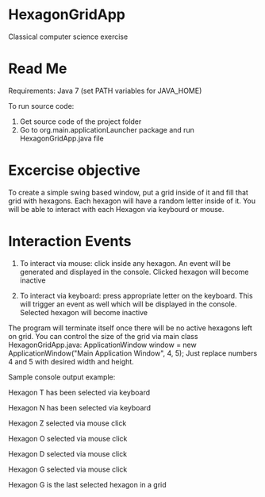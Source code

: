 # HexagonGridApp
Classical computer science exercise


# Read Me
Requirements: Java 7 (set PATH variables for JAVA_HOME)

To run source code:

1. Get source code of the project folder
2. Go to org.main.applicationLauncher package and run HexagonGridApp.java file


# Excercise objective
To create a simple swing based window, put a grid inside of it and fill that grid with hexagons.
Each hexagon will have a random letter inside of it.
You will be able to interact with each Hexagon via keybourd or mouse.

# Interaction Events
1. To interact via mouse: click inside any hexagon. An event will be generated and displayed in the console. Clicked hexagon will become inactive

2. To interact via keyboard: press appropriate letter on the keyboard. This will trigger an event as well which will be displayed in the console. Selected hexagon will become inactive

The program will terminate itself once there will be no active hexagons left on grid.
You can control the size of the grid via main class HexagonGridApp.java:
ApplicationWindow window = new ApplicationWindow("Main Application Window", 4, 5);
Just replace numbers 4 and 5 with desired width and height.

Sample console output example:

Hexagon T has been selected via keyboard

Hexagon N has been selected via keyboard

Hexagon Z selected via mouse click

Hexagon O selected via mouse click

Hexagon D selected via mouse click

Hexagon G selected via mouse click

Hexagon G is the last selected hexagon in a grid
